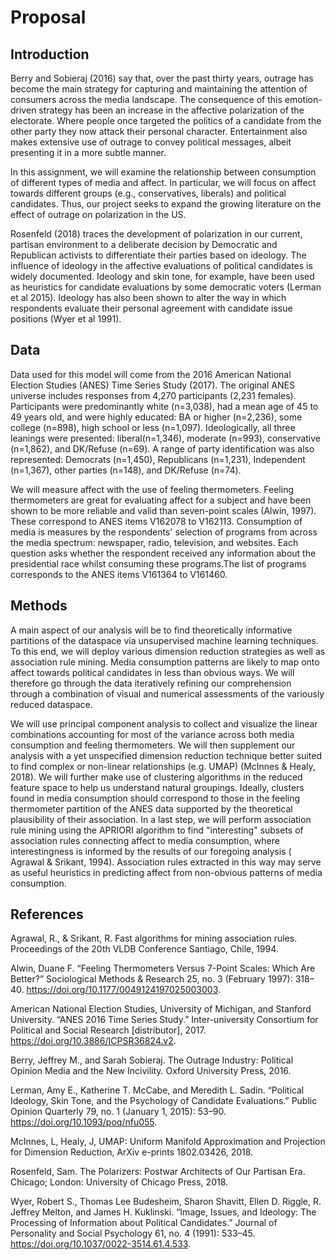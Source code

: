 # Proposal

## Introduction

Berry and Sobieraj (2016) say that, over the past thirty years, outrage has become the main strategy for capturing and maintaining the attention of consumers across the media landscape. The consequence of this emotion-driven strategy has been an increase in the affective polarization of the electorate. Where people once targeted the politics of a candidate from the other party they now attack their personal character. Entertainment also makes extensive use of outrage to convey political messages, albeit presenting it in a more subtle manner. 

In this assignment, we will examine the relationship between consumption of different types of media and affect. In particular, we will focus on affect towards different groups (e.g., conservatives, liberals) and political candidates. Thus, our project seeks to expand the growing literature on the effect of outrage on polarization in the US.

Rosenfeld (2018) traces the development of polarization in our current, partisan environment to a deliberate decision by Democratic and Republican activists to differentiate their parties based on ideology. The influence of ideology in the affective evaluations of political candidates is widely documented. Ideology and skin tone, for example, have been used as heuristics for candidate evaluations by some democratic voters (Lerman et al 2015). Ideology has also been shown to alter the way in which respondents evaluate their personal agreement with candidate issue positions (Wyer et al 1991).

## Data

Data used for this model will come from the 2016 American National Election Studies (ANES) Time Series Study (2017). The original ANES universe includes responses from 4,270 participants (2,231 females). Participants were predominantly white (n=3,038), had a mean age of 45 to 49 years old, and were highly educated: BA or higher (n=2,236), some college (n=898), high school or less (n=1,097). Ideologically, all three leanings were presented: liberal(n=1,346), moderate (n=993), conservative (n=1,862), and DK/Refuse (n=69). A range of party identification was also represented: Democrats (n=1,450), Republicans (n=1,231), Independent (n=1,367), other parties (n=148), and DK/Refuse (n=74).

We will measure affect with the use of feeling thermometers. Feeling thermometers are great for evaluating affect for a subject and have been shown to be more reliable and valid than seven-point scales (Alwin, 1997). These correspond to ANES items V162078 to V162113. Consumption of media is measures by the respondents' selection of programs from across the media spectrum: newspaper, radio, television, and websites. Each question asks whether the respondent received any information about the presidential race whilst consuming these programs.The list of programs corresponds to the ANES items V161364 to V161460.  

## Methods

A main aspect of our analysis will be to find theoretically informative partitions of the dataspace via unsupervised machine learning techniques. To this end, we will deploy various dimension reduction strategies as well as association rule mining. Media consumption patterns are likely to map onto affect towards political candidates in less than obvious ways. We will therefore go through the data iteratively refining our comprehension through a combination of visual and numerical assessments of the variously reduced dataspace. 

We will use principal component analysis to collect and visualize the linear combinations accounting for most of the variance across both media consumption and feeling thermometers. We will then supplement our analysis with a yet unspecified dimension reduction technique better suited to find complex or non-linear relationships (e.g. UMAP) (McInnes & Healy, 2018). We will further make use of clustering algorithms in the reduced feature space to help us understand natural groupings. Ideally, clusters found in media consumption should correspond to those in the feeling thermometer partition of the ANES data supported by the theoretical plausibility of their association. In a last step, we will perform association rule mining using the APRIORI algorithm to find "interesting" subsets of association rules connecting affect to media consumption, where interestingness is informed by the results of our foregoing analysis ( Agrawal & Srikant, 1994). Association rules extracted in this way may serve as useful heuristics in predicting affect from non-obvious patterns of media consumption.

## References

 Agrawal, R., & Srikant, R. Fast algorithms for mining association rules. Proceedings of the 20th VLDB Conference Santiago, Chile, 1994.

Alwin, Duane F. “Feeling Thermometers Versus 7-Point Scales: Which Are Better?” Sociological Methods & Research 25, no. 3 (February 1997): 318–40. https://doi.org/10.1177/0049124197025003003.

American National Election Studies, University of Michigan, and Stanford University. “ANES 2016 Time Series Study.” Inter-university Consortium for Political and Social Research [distributor], 2017. https://doi.org/10.3886/ICPSR36824.v2.

Berry, Jeffrey M., and Sarah Sobieraj. The Outrage Industry: Political Opinion Media and the New Incivility. Oxford University Press, 2016.

Lerman, Amy E., Katherine T. McCabe, and Meredith L. Sadin. “Political Ideology, Skin Tone, and the Psychology of Candidate Evaluations.” Public Opinion Quarterly 79, no. 1 (January 1, 2015): 53–90. https://doi.org/10.1093/poq/nfu055.

McInnes, L, Healy, J, UMAP: Uniform Manifold Approximation and Projection for Dimension Reduction, ArXiv e-prints 1802.03426, 2018.

Rosenfeld, Sam. The Polarizers: Postwar Architects of Our Partisan Era. Chicago; London: University of Chicago Press, 2018.

Wyer, Robert S., Thomas Lee Budesheim, Sharon Shavitt, Ellen D. Riggle, R. Jeffrey Melton, and James H. Kuklinski. “Image, Issues, and Ideology: The Processing of Information about Political Candidates.” Journal of Personality and Social Psychology 61, no. 4 (1991): 533–45. https://doi.org/10.1037/0022-3514.61.4.533.
